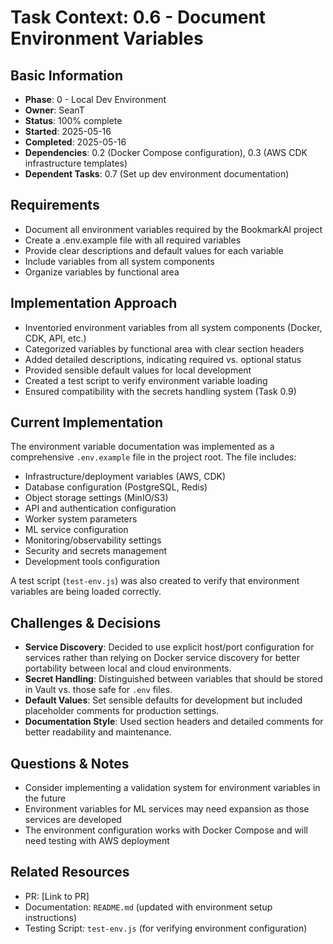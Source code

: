 # Task Context: 0.6 - Document Environment Variables

## Basic Information
- **Phase**: 0 - Local Dev Environment
- **Owner**: SeanT
- **Status**: 100% complete
- **Started**: 2025-05-16
- **Completed**: 2025-05-16
- **Dependencies**: 0.2 (Docker Compose configuration), 0.3 (AWS CDK infrastructure templates)
- **Dependent Tasks**: 0.7 (Set up dev environment documentation)

## Requirements
- Document all environment variables required by the BookmarkAI project
- Create a .env.example file with all required variables
- Provide clear descriptions and default values for each variable
- Include variables from all system components
- Organize variables by functional area

## Implementation Approach
- Inventoried environment variables from all system components (Docker, CDK, API, etc.)
- Categorized variables by functional area with clear section headers
- Added detailed descriptions, indicating required vs. optional status
- Provided sensible default values for local development
- Created a test script to verify environment variable loading
- Ensured compatibility with the secrets handling system (Task 0.9)

## Current Implementation
The environment variable documentation was implemented as a comprehensive `.env.example` file in the project root. The file includes:

- Infrastructure/deployment variables (AWS, CDK)
- Database configuration (PostgreSQL, Redis)
- Object storage settings (MinIO/S3)
- API and authentication configuration
- Worker system parameters
- ML service configuration
- Monitoring/observability settings
- Security and secrets management
- Development tools configuration

A test script (`test-env.js`) was also created to verify that environment variables are being loaded correctly.

## Challenges & Decisions
- **Service Discovery**: Decided to use explicit host/port configuration for services rather than relying on Docker service discovery for better portability between local and cloud environments.
- **Secret Handling**: Distinguished between variables that should be stored in Vault vs. those safe for `.env` files.
- **Default Values**: Set sensible defaults for development but included placeholder comments for production settings.
- **Documentation Style**: Used section headers and detailed comments for better readability and maintenance.

## Questions & Notes
- Consider implementing a validation system for environment variables in the future
- Environment variables for ML services may need expansion as those services are developed
- The environment configuration works with Docker Compose and will need testing with AWS deployment

## Related Resources
- PR: [Link to PR]
- Documentation: `README.md` (updated with environment setup instructions)
- Testing Script: `test-env.js` (for verifying environment configuration)